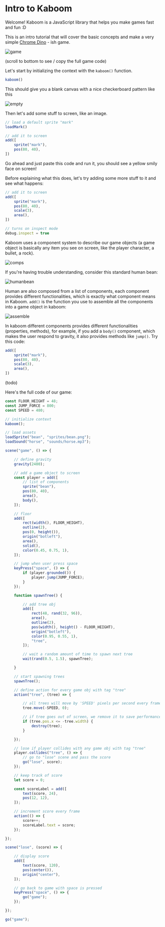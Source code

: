# Intro to Kaboom

Welcome! Kaboom is a JavaScript library that helps you make games fast and fun :D

This is an intro tutorial that will cover the basic concepts and make a very simple [Chrome Dino](https://en.wikipedia.org/wiki/Dinosaur_Game) - ish game.

![game](game.png)

(scroll to bottom to see / copy the full game code)

Let's start by initializing the context with the `kaboom()` function.

```js
kaboom()
```

This should give you a blank canvas with a nice checkerboard pattern like this

![empty](empty.png)

Then let's add some stuff to screen, like an image.

```js
// load a default sprite "mark"
loadMark()

// add it to screen
add([
    sprite("mark"),
    pos(80, 40),
])
```

Go ahead and just paste this code and run it, you should see a yellow smily face on screen!

Before explaining what this does, let's try adding some more stuff to it and see what happens:

```js
// add it to screen
add([
    sprite("mark"),
    pos(80, 40),
    scale(3),
    area(),
])

// turns on inspect mode
debug.inspect = true
```

Kaboom uses a component system to describe our game objects (a game object is basically any item you see on screen, like the player character, a bullet, a rock).

![comps](comps.png)

If you're having trouble understanding, consider this standard human bean:

![humanbean](humanbean.png)

Human are also composed from a list of components, each component provides different functionalities, which is exactly what component means in Kaboom. `add()` is the function you use to assemble all the components into a game object in kaboom:

![assemble](assemble.png)

In kaboom different components provides different functionalities (properties, methods), for example, if you add a `body()` component, which makes the user respond to gravity, it also provides methods like `jump()`. Try this code:

```js
add([
    sprite("mark"),
    pos(80, 40),
    scale(3),
    area(),
])
```

(todo)

Here's the full code of our game:

```js
const FLOOR_HEIGHT = 48;
const JUMP_FORCE = 800;
const SPEED = 480;

// initialize context
kaboom();

// load assets
loadSprite("bean", "sprites/bean.png");
loadSound("horse", "sounds/horse.mp3");

scene("game", () => {

	// define gravity
	gravity(2400);

	// add a game object to screen
	const player = add([
		// list of components
		sprite("bean"),
		pos(80, 40),
		area(),
		body(),
	]);

	// floor
	add([
		rect(width(), FLOOR_HEIGHT),
		outline(2),
		pos(0, height()),
		origin("botleft"),
		area(),
		solid(),
		color(0.45, 0.75, 1),
	]);

	// jump when user press space
	keyPress("space", () => {
		if (player.grounded()) {
			player.jump(JUMP_FORCE);
		}
	});

	function spawnTree() {

		// add tree obj
		add([
			rect(48, rand(32, 96)),
			area(),
			outline(2),
			pos(width(), height() - FLOOR_HEIGHT),
			origin("botleft"),
			color(0.95, 0.55, 1),
			"tree",
		]);

		// wait a random amount of time to spawn next tree
		wait(rand(0.5, 1.5), spawnTree);

	}

	// start spawning trees
	spawnTree();

	// define action for every game obj with tag "tree"
	action("tree", (tree) => {

		// all trees will move by 'SPEED' pixels per second every frame
		tree.move(-SPEED, 0);

		// if tree goes out of screen, we remove it to save performance
		if (tree.pos.x <= -tree.width) {
			destroy(tree);
		}

	});

	// lose if player collides with any game obj with tag "tree"
	player.collides("tree", () => {
		// go to "lose" scene and pass the score
		go("lose", score);
	});

	// keep track of score
	let score = 0;

	const scoreLabel = add([
		text(score, 24),
		pos(12, 12),
	]);

	// increment score every frame
	action(() => {
		score++;
		scoreLabel.text = score;
	});

});

scene("lose", (score) => {

	// display score
	add([
		text(score, 120),
		pos(center()),
		origin("center"),
	]);

	// go back to game with space is pressed
	keyPress("space", () => {
		go("game");
	});

});

go("game");
```
